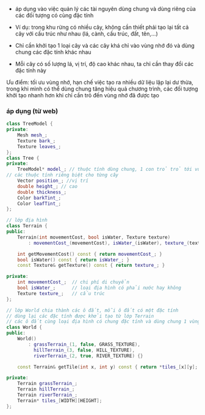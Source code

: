 - áp dụng vào việc quản lý các tài nguyên dùng chung và dùng riêng của các đối tượng có cùng đặc tính

- Ví dụ: trong khu rừng có nhiều cây, không cần thiết phải tạo lại tất cả cây với cấu trúc như nhau (lá, cành, cấu trúc, đất, tên,...)
- Chỉ cần khởi tạo 1 loại cây và các cây khá chỉ vào vùng nhớ đó và dùng chung các đặc tính khác nhau
- Mỗi cây có số lượng lá, vị trí, độ cao khác nhau, ta chỉ cần thay đổi các đặc tính này

Ưu điểm: tối ưu vùng nhớ, hạn chế việc tạo ra nhiều dữ liệu lặp lại dư thừa, trong khi mình có thể dùng chung
tăng hiệu quả chương trình, các đối tượng khởi tạo nhanh hơn khi chỉ cần trỏ đến vùng nhớ đã được tạo

### áp dụng (từ web)
```cpp
class TreeModel {
private:
    Mesh mesh_;
    Texture bark_;
    Texture leaves_;
};
class Tree {
private:
    TreeModel* model_; // thuộc tính dùng chung, 1 con trỏ trỏ tới vùng nhớ đã có
// các thuộc tính riêng biệt cho từng cây
    Vector position_; //vị trí
    double height_; // cao
    double thickness_;
    Color barkTint_;
    Color leafTint_;
};

```

```cpp
// lớp địa hình
class Terrain {
public:
    Terrain(int movementCost, bool isWater, Texture texture)
        : movementCost_(movementCost), isWater_(isWater), texture_(texture) {}

    int getMovementCost() const { return movementCost_; }
    bool isWater() const { return isWater_; }
    const Texture& getTexture() const { return texture_; }

private:
    int movementCost_;  // chi phí di chuyển
    bool isWater_;      // loại địa hình có phải nước hay không
    Texture texture_;   // cấu trúc
};

// lớp World chia thành các ô đất, mỗi ô đất có một đặc tính
// dùng lại các đặc tính được khởi tạo từ lớp Terrain
// các ô đất cùng loại địa hình có chung đặc tính và dùng chung 1 vùng nhớ
class World {
public:
    World()
        : grassTerrain_(1, false, GRASS_TEXTURE),
          hillTerrain_(3, false, HILL_TEXTURE),
          riverTerrain_(2, true, RIVER_TEXTURE) {}

    const Terrain& getTile(int x, int y) const { return *tiles_[x][y]; }

private:
    Terrain grassTerrain_;
    Terrain hillTerrain_;
    Terrain riverTerrain_;
    Terrain* tiles_[WIDTH][HEIGHT];
};

```